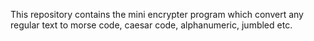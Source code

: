 This repository contains the mini encrypter program which convert any regular text to morse code, caesar code, alphanumeric, jumbled etc.
